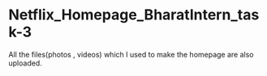 # Netflix_Homepage_BharatIntern_task-3
All the files(photos , videos) which I used to make the homepage are also uploaded.
